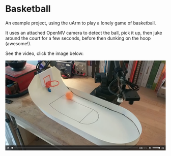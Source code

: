 # Basketball

An example project, using the uArm to play a lonely game of basketball.

It uses an attached OpenMV camera to detect the ball, pick it up, then juke around the court for a few seconds, before then dunking on the hoop (awesome!).

See the video, click the image below:

[![Basketball Video](./basketball_video_image.png)](https://andysigler.github.io/uarm-projects/basketball/basketball_video.mp4)
